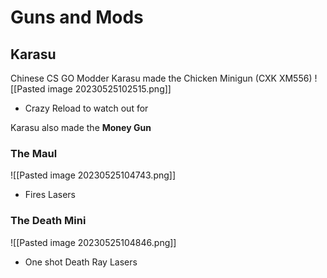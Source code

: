 # Guns and Mods

## Karasu
Chinese CS GO Modder
Karasu made the Chicken Minigun (CXK XM556)
![[Pasted image 20230525102515.png]]
- Crazy Reload to watch out for

Karasu also made the **Money Gun**

### The Maul

![[Pasted image 20230525104743.png]]
- Fires Lasers

### The Death Mini
![[Pasted image 20230525104846.png]]
- One shot Death Ray Lasers